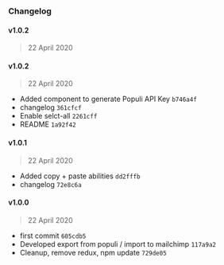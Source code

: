 ### Changelog

#### v1.0.2

> 22 April 2020

#### v1.0.2

> 22 April 2020

- Added component to generate Populi API Key `b746a4f`
- changelog `361cfcf`
- Enable selct-all `2261cff`
- README `1a92f42`

#### v1.0.1

> 22 April 2020

- Added copy + paste abilities `dd2fffb`
- changelog `72e8c6a`

#### v1.0.0

> 22 April 2020

- first commit `605cdb5`
- Developed export from populi / import to mailchimp `117a9a2`
- Cleanup, remove redux, npm update `729de05`
